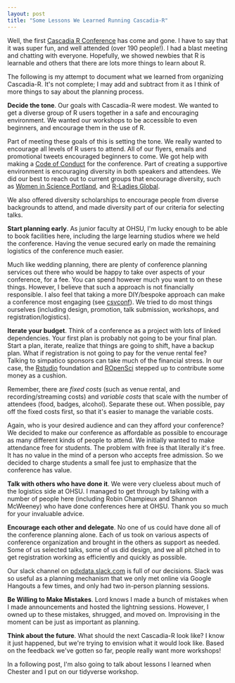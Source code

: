 ```yaml
---
layout: post
title: "Some Lessons We Learned Running Cascadia-R"
---
```


Well, the first [Cascadia R Conference](http://cascaderconf.com) has come and gone. I have to say that it was super fun, and well attended (over 190 people!). I had a blast meeting and chatting with everyone. Hopefully, we showed newbies that R is learnable and others that there are lots more things to learn about R.

The following is my attempt to document what we learned from organizing Cascadia-R. It's not complete; I may add and subtract from it as I think of more things to say about the planning process.

**Decide the tone**. Our goals with Cascadia-R were modest. We wanted to get a diverse group of R users together in a safe and encouraging environment. We wanted our workshops to be accessible to even beginners, and encourage them in the use of R.

Part of meeting these goals of this is setting the tone. We really wanted to encourage all levels of R users to attend. All of our flyers, emails and promotional tweets encouraged beginners to come. We got help with making a [Code of Conduct](https://cascadiarconf.com/coc/) for the conference. Part of creating a supportive environment is encouraging diversity in both speakers and attendees. We did our best to reach out to current groups that encourage diversity, such as [Women in Science Portland](http://wisportland.weebly.com), and [R-Ladies Global](https://rladies.org).

We also offered diversity scholarships to encourage people from diverse backgrounds to attend, and made diversity part of our criteria for selecting talks.

**Start planning early**. As junior faculty at OHSU, I'm lucky enough to be able to book facilities here, including the large learning studios where we held the conference. Having the venue secured early on made the remaining logistics of the conference much easier.

Much like wedding planning, there are plenty of conference planning services out there who would be happy to take over aspects of your conference, for a fee. You can spend however much you want to on these things. However, I believe that such a approach is not financially responsible. I also feel that taking a more DIY/bespoke approach can make a conference most engaging (see [csvconf](https://csvconf.com)). We tried to do most things ourselves (including design, promotion, talk submission, workshops, and registration/logistics).

**Iterate your budget**. Think of a conference as a project with lots of linked dependencies. Your first plan is probably not going to be your final plan. Start a plan, iterate, realize that things are going to shift, have a backup plan. What if registration is not going to pay for the venue rental fee? Talking to simpatico sponsors can take much of the financial stress. In our case, the [Rstudio](https://www.rstudio.com) foundation and [ROpenSci](https://ropensci.org) stepped up to contribute some money as a cushion.

Remember, there are *fixed costs* (such as venue rental, and recording/streaming costs) and *variable costs* that scale with the number of attendees (food, badges, alcohol). Separate these out. When possible, pay off the fixed costs first, so that it's easier to manage the variable costs.

Again, who is your desired audience and can they afford your conference? We decided to make our conference as affordable as possible to encourage as many different kinds of people to attend. We initially wanted to make attendance free for students. The problem with free is that literally it's free. It has no value in the mind of a person who accepts free admission. So we decided to charge students a small fee just to emphasize that the conference has value.

**Talk with others who have done it**. We were very clueless about much of the logistics side at OHSU. I managed to get through by talking with a number of people here (including Robin Champieux and Shannon McWeeney) who have done conferences here at OHSU. Thank you so much for your invaluable advice.

**Encourage each other and delegate**. No one of us could have done all of the conference planning alone. Each of us took on various aspects of conference organization and brought in the others as support as needed. Some of us selected talks, some of us did design, and we all pitched in to get registration working as efficiently and quickly as possible.

Our slack channel on [pdxdata.slack.com](https://pdxdata.slack.com) is full of our decisions. Slack was so useful as a planning mechanism that we only met online via Google Hangouts a few times, and only had two in-person planning sessions.

**Be Willing to Make Mistakes**. Lord knows I made a bunch of mistakes when I made announcements and hosted the lightning sessions. However, I owned up to these mistakes, shrugged, and moved on. Improvising in the moment can be just as important as planning.

**Think about the future**. What should the next Cascadia-R look like? I know it just happened, but we're trying to envision what it would look like. Based on the feedback we've gotten so far, people really want more workshops!

In a following post, I'm also going to talk about lessons I learned when Chester and I put on our tidyverse workshop.
